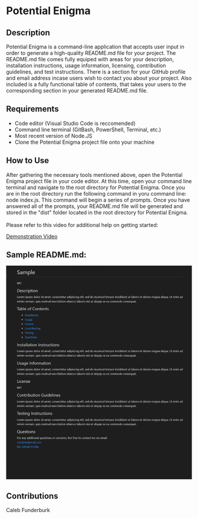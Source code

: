 # Potential Enigma

## Description

Potential Enigma is a command-line application that accepts user input in order to generate a high-quality README.md file for your project. The README.md file comes fully equiped with areas for your description, installation instructions, usage information, licensing, contribution guidelines, and test instructions. There is a section for your GitHub profile and email address incase users wish to contact you about your project. Also included is a fully functional table of contents, that takes your users to the corresponding section in your generated README.md file.

## Requirements

- Code editor (Visual Studio Code is reccomended)
- Command line terminal (GitBash, PowerShell, Terminal, etc.)
- Most recent version of Node.JS
- Clone the Potential Enigma project file onto your machine

## How to Use

After gathering the necessary tools mentioned above, open the Potential Enigma project file in your code editor. At this time, open your command line terminal and navigate to the root directory for Potential Enigma. Once you are in the root directory run the following command in yoru command line: node index.js. This command will begin a series of prompts. Once you have answered all of the prompts, your README.md file will be generated and stored in the "dist" folder located in the root directory for Potential Enigma.
<br/>
<br/>
Please refer to this video for additional help on getting started:

[Demonstration Video]()

## Sample README.md:

![Screenshot of Sample README.md](./images/sample.png)

## Contributions

Caleb Funderburk